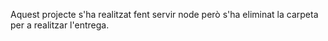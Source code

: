 Aquest projecte s'ha realitzat fent servir node però s'ha eliminat la carpeta per a realitzar l'entrega.